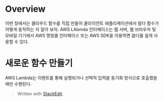 # Overview

이번 장에서는 클라우드 함수를 직접 만들어 클라이언트 애플리케이션에서 람다 함수가 어떻게 동작하는 지 알아 보자. AWS LAbmda 인터페이스는 웹 서버, 웹 브라우저 및 모바일 기기에서 AWS 명령줄 인터페이스 또는 AWS SDK을 이용하면 람다를 쉽게 사용할 수 있다. 


# 새로운 함수 만들기

AWS Lambda는 이벤트를 통해 실행되거나 선택적 입력을 동기화 방식으로 호출했을때만 수행된다. 


> Written with [StackEdit](https://stackedit.io/).
<!--stackedit_data:
eyJoaXN0b3J5IjpbLTY0MzYzMDc2OV19
-->